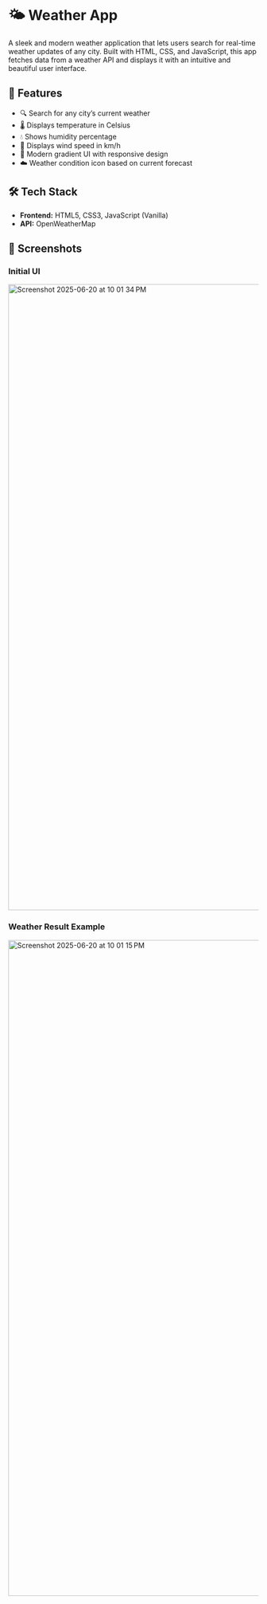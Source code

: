 # 🌤️ Weather App

A sleek and modern weather application that lets users search for real-time weather updates of any city. Built with HTML, CSS, and JavaScript, this app fetches data from a weather API and displays it with an intuitive and beautiful user interface.

## 🚀 Features

- 🔍 Search for any city’s current weather
- 🌡️ Displays temperature in Celsius
- 💧 Shows humidity percentage
- 💨 Displays wind speed in km/h
- 🎨 Modern gradient UI with responsive design
- ☁️ Weather condition icon based on current forecast

## 🛠️ Tech Stack

- **Frontend:** HTML5, CSS3, JavaScript (Vanilla)
- **API:** OpenWeatherMap

## 📸 Screenshots

### Initial UI
<img width="1257" alt="Screenshot 2025-06-20 at 10 01 34 PM" src="https://github.com/user-attachments/assets/fc8b06ad-df21-4721-a17a-c20f6e3afad3" />


### Weather Result Example
<img width="1317" alt="Screenshot 2025-06-20 at 10 01 15 PM" src="https://github.com/user-attachments/assets/be8312d1-8934-4832-806c-0d8b9488d264" />
